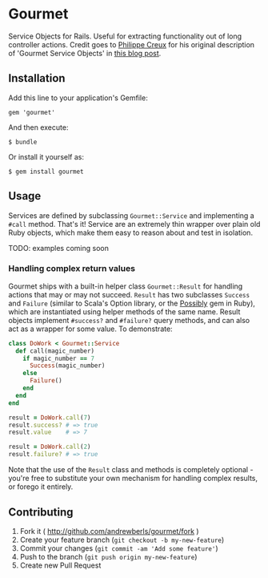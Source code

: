 # Gourmet

Service Objects for Rails. Useful for extracting functionality out of long controller actions.
Credit goes to [Philippe Creux](https://twitter.com/pcreux) for his original description of 'Gourmet Service Objects' in
[this blog post](http://brewhouse.io/blog/2014/04/30/gourmet-service-objects.html).


## Installation

Add this line to your application's Gemfile:

    gem 'gourmet'

And then execute:

    $ bundle

Or install it yourself as:

    $ gem install gourmet



## Usage

Services are defined by subclassing `Gourmet::Service` and implementing a `#call` method. That's it! Service are an extremely thin wrapper over
plain old Ruby objects, which make them easy to reason about and test in isolation.

TODO: examples coming soon


### Handling complex return values

Gourmet ships with a built-in helper class `Gourmet::Result` for handling actions that may or may not succeed.
`Result` has two subclasses `Success` and `Failure` (similar to Scala's Option library, or the [Possibly](https://github.com/rap1ds/ruby-possibly) gem in Ruby),
which are instantiated using helper methods of the same name. Result objects implement `#success?` and `#failure?` query methods, and can also act as a wrapper
for some value. To demonstrate:

```ruby
class DoWork < Gourmet::Service
  def call(magic_number)
    if magic_number == 7
      Success(magic_number)
    else
      Failure()
    end
  end
end

result = DoWork.call(7)
result.success? # => true
result.value    # => 7

result = DoWork.call(2)
result.failure? # => true
```

Note that the use of the `Result` class and methods is completely optional - you're free to substitute your own mechanism for handling complex results,
or forego it entirely.


## Contributing

1. Fork it ( http://github.com/andrewberls/gourmet/fork )
2. Create your feature branch (`git checkout -b my-new-feature`)
3. Commit your changes (`git commit -am 'Add some feature'`)
4. Push to the branch (`git push origin my-new-feature`)
5. Create new Pull Request
